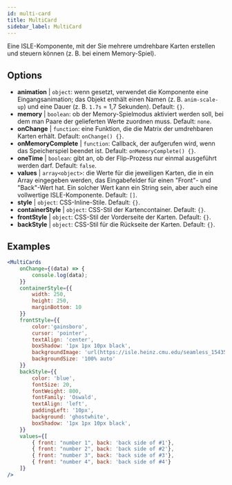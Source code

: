```yaml
---
id: multi-card 
title: MultiCard
sidebar_label: MultiCard
---
```


Eine ISLE-Komponente, mit der Sie mehrere umdrehbare Karten erstellen und steuern können (z. B. bei einem Memory-Spiel).

## Options

* __animation__ | `object`: wenn gesetzt, verwendet die Komponente eine Eingangsanimation; das Objekt enthält einen Namen (z. B. `anim-scale-up`) und eine Dauer (z. B. `1.7s` = 1,7 Sekunden). Default: `{}`.
* __memory__ | `boolean`: ob der Memory-Spielmodus aktiviert werden soll, bei dem man Paare der gelieferten Werte zuordnen muss. Default: `none`.
* __onChange__ | `function`: eine Funktion, die die Matrix der umdrehbaren Karten erhält. Default: `onChange() {}`.
* __onMemoryComplete__ | `function`: Callback, der aufgerufen wird, wenn das Speicherspiel beendet ist. Default: `onMemoryComplete() {}`.
* __oneTime__ | `boolean`: gibt an, ob der Flip-Prozess nur einmal ausgeführt werden darf. Default: `false`.
* __values__ | `array<object>`: die Werte für die jeweiligen Karten, die in ein Array eingegeben werden, das Eingabefelder für einen "Front"- und "Back"-Wert hat. Ein solcher Wert kann ein String sein, aber auch eine vollwertige ISLE-Komponente. Default: `[]`.
* __style__ | `object`: CSS-Inline-Stile. Default: `{}`.
* __containerStyle__ | `object`: CSS-Stil der Kartencontainer. Default: `{}`.
* __frontStyle__ | `object`: CSS-Stil der Vorderseite der Karten. Default: `{}`.
* __backStyle__ | `object`: CSS-Stil für die Rückseite der Karten. Default: `{}`.


## Examples

```jsx live
<MultiCards
    onChange={(data) => {
        console.log(data);
    }}
    containerStyle={{
        width: 250,
        height: 250,
        marginBottom: 10
    }}
    frontStyle={{
        color:'gainsboro',
        cursor: 'pointer',
        textAlign: 'center',
        boxShadow: '1px 1px 10px black',
        backgroundImage: 'url(https://isle.heinz.cmu.edu/seamless_1543575455035.png)',
        backgroundSize: '100% auto'
    }}
    backStyle={{
        color: 'blue',
        fontSize: 20,
        fontWeight: 800,
        fontFamily: 'Oswald',
        textAlign: 'left',
        paddingLeft: '10px',
        background: 'ghostwhite',
        boxShadow: '1px 1px 10px black',
    }}
    values={[
        { front: "number 1", back: 'back side of #1'},
        { front: "number 2", back: 'back side of #2'},
        { front: "number 3", back: 'back side of #3'},
        { front: "number 4", back: 'back side of #4'}
    ]}
/>
``` 



